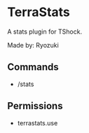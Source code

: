 # TerraStats
A stats plugin for TShock.

Made by: Ryozuki

## Commands
- /stats

## Permissions 
- terrastats.use
